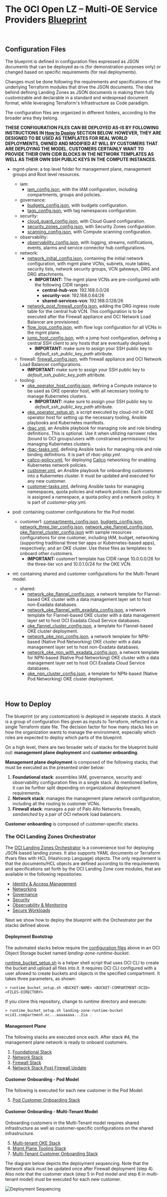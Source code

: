 # **The OCI Open LZ &ndash; Multi-OE Service Providers [Blueprint](#)**

&nbsp; 

## <a name="configfiles">Configuration Files</a>

The blueprint is defined in configuration files expressed as JSON documents that can be deployed as-is (for demonstration purposes only) or changed based on specific requirements (for real deployments). 

Changes must be done following the requirements and specifications of the underlying Terraform modules that drive the JSON documents. The idea behind defining Landing Zones as JSON documents is making them fully customizable and declarable in a standard and widespread document format, while leveraging Terraform's Infrastructure as Code paradigm.

The configuration files are organized in different folders, according to the broader area they belong. 

**THESE CONFIGURATION FILES CAN BE DEPLOYED AS-IS BY FOLLOWING INSTRUCTIONS IN [How to Deploy](#howtodeploy) SECTION BELOW. HOWEVER, THEY ARE DESIGNED TO BE USED AS TEMPLATES FOR REAL WORLD DEPLOYMENTS, OWNED AND MODIFIED AT WILL BY CUSTOMERS THAT ARE DEPLOYING THE MODEL. CUSTOMERS CERTAINLY WANT TO PROVIDE THEIR OWN CIDR BLOCKS IN THE NETWORK TEMPLATES AS WELL AS THEIR OWN SSH PUBLIC KEYS IN THE COMPUTE INSTANCES.**

- mgmt-plane: a top level folder for management plane, management groups and Root level resources.
    - iam: 
        - [iam_config.json](mgmt-plane/iam/iam_config.json), with the IAM configuration, including compartments, groups and policies.
    - governance: 
        - [budgets_config.json](mgmt-plane/governance/budgets_config.json), with budgets configuration.
        - [tags_config.json](mgmt-plane/governance/tags_config.json), with tag namespaces configuration.
    - security: 
        - [cloud_guard_config.json](mgmt-plane/security/cloud_guard_config.json), with Cloud Guard configuration.
        - [security_zones_config.json](mgmt-plane/security/security_zones_config.json), with Security Zones configuration.
        - [scanning_config.json](mgmt-plane/security/scanning_config.json), with Compute scanning configuration.
    - observability: 
        - [observability_config.json](mgmt-plane/observability/observability_config.json), with logging, streams, notifications, events, alarms and service connector hub configurations.
    - network: 
        - [network_initial_config.json](mgmt-plane/network/network_initial_config.json), containing the initial network configuration, with mgmt plane VCNs, subnets, route tables, security lists, network security groups, VCN gateways, DRG and DRG attachments.
            - **IMPORTANT:** The mgmt plane VCNs are pre-configured with the following CIDR ranges:
                - **central-hub-vcn**: 192.168.0.0/26
                - **security-vcn**: 192.168.0.64/26
                - **shared-services-vcn**: 192.168.0.128/26 
        - [network_post_firewall_config.json](mgmt-plane/network/network_post_firewall_config.json), adding the DRG ingress route table for the central hub VCN. This configuration is to be executed after the Firewall appliance and OCI Network Load Balancer are provisioned.
        - [flow_logs_config.json](mgmt-plane/network/flow_logs_config.json), with flow logs configuration for all VCNs in the mgmt plane.
        - [jump_host_config.json](mgmt-plane/network/jump_host_config.json), with a jump host configuration, defining a central SSH client to any hosts that are eventually deployed.
            - **IMPORTANT:** make sure to assign your SSH public key to *default_ssh_public_key_path* attribute.
    - firewall: [firewall_config.json](mgmt-plane/firewall/firewall_config.json), with firewall appliance and OCI Network Load Balancer configurations.
        - **IMPORTANT:** make sure to assign your SSH public key to *default_ssh_public_key_path* attribute.
    - tooling:
        - [oke_operator_host_config.json](mgmt-plane/tooling/oke_operator_host_config.json), defining a Compute instance to be used as OKE operator host, with all necessary tooling to manage Kubernetes clusters.
            - **IMPORTANT:** make sure to assign your SSH public key to *default_ssh_public_key_path* attribute.
        - [oke_operator_setup.sh](mgmt-plane/tooling/oke_operator_setup.sh), a script executed by cloud-init in OKE operator host for setting up the necessary tooling, Ansible playbooks and Kubernetes manifests.
        - [rbac.yml](mgmt-plane/tooling/ansible-playbooks/rbac.yml), an Ansible playbook for managing role and role binding definitions. This is optional. Use it when utilizing narrower roles (bound to OCI groups/users with constrained permissions) for managing Kubernetes clusters. 
        - [rbac-tasks.yml](mgmt-plane/tooling/ansible-playbooks/tasks/rbac_tasks.yml), defining Ansible tasks for managing role and role binding definitions. It is part of *rbac-play.yml*. 
        - [calico-policy.yml](mgmt-plane/tooling/k8s-manifests/calico-policy.yml), for deploying [Calico](https://docs.tigera.io/calico/latest/about) networking for enabling Kubernetes network policies.
        - [customer.yml](mgmt-plane/tooling/ansible-playbooks/customer.yml), an Ansible playbook for onboarding customers into a Kubernetes cluster. It must be updated and executed for any new customer.  
        - [customer-tasks.yml](mgmt-plane/tooling/ansible-playbooks/tasks/customer_tasks.yml), defining Ansible tasks for managing namespaces, quota policies and network policies. Each customer is assigned a namespace, a quota policy and a network policy. It is part of *customer-play*.yml.    

- pod: containing customer configurations for the Pod model.
    - customer1: [compartments_config.json](pod/customer1/ccompartments_config.json), [budgets_config.json](pod/customer1/budgets_config.json), [network_three_tier_config.json](pod/customer1/network_three_tier_config.json), [network_oke_flannel_config.json](pod/customer1/network_oke_flannel_config.json), [oke_flannel_cluster_config.json](pod/customer1/oke_flannel_cluster_config.json) with sample resources configurations for one customer, including IAM, budget, networking (supporting traditional three tier apps or Kubernetes-based apps), respectively; and an OKE cluster. Use these files as templates to onboard other customers.
        - **IMPORTANT:** customer1 template has CIDR range 10.0.0.0/26 for the three-tier vcn and 10.0.1.0/24 for the OKE VCN. 

- mt: containing shared and customer configurations for the Multi-Tenant model.     
    - shared:
        - [network_oke_flannel_config.json](mt/shared/network_oke_flannel_config.json), a network template for Flannel-based OKE cluster with a data management layer set to host non-Exadata databases.
        - [network_oke_flannel_with_exadata_config.json](mt/shared/network_oke_flannel_with_exadata_config.json), a network template for Flannel-based OKE cluster with a data management layer set to host OCI Exadata Cloud Service databases.
        - [oke_flannel_cluster_config.json](mt/shared/oke_flannel_cluster_config.json), a template for Flannel-based OKE cluster deployment.
        - [network_oke_npn_config.json](mt/shared/network_oke_npn_config.json), a network template for NPN-based (Native Pod Networking) OKE cluster with a data management layer set to host non-Exadata databases.
        - [network_oke_npn_with_exadata_config.json](mt/shared/network_oke_npn_with_exadata_config.json), a network template for NPN-based (Native Pod Networking) OKE cluster with a data management layer set to host OCI Exadata Cloud Service databases.
        - [oke_npn_cluster_config.json](mt/shared/oke_npn_cluster_config.json), a template for NPN-based (Native Pod Networking) OKE cluster deployment.

&nbsp; 

## <a name="howtodeploy">How to Deploy</a>

The blueprint (or any customization) is deployed in separate stacks. A stack is a group of configuration files given as inputs to Terraform, reflected in a single Terraform state file. The decision factor for how many stacks lies on how the organization wants to manage the environment, especially which roles are expected to deploy which parts of the blueprint. 

On a high level, there are two broader sets of stacks for the blueprint build out: **management plane deployment** and **customer onboarding**.

**Management plane deployment** is composed of the following stacks, that must be executed as the presented order below:
1. **Foundational stack**: assembles IAM, governance, security and observability configuration files in a single stack. As mentioned before, it can be further split depending on organizational deployment requirements. 
2. **Network stack**: manages the management plane network configuration, including all the routing to customer VCNs.
3. **Firewall stack**: manages a pair of Palo Alto Networks firewalls, *sandwiched* by a pair of OCI network load balancers.

**Customer onboarding** is composed of customer-specific stacks.

### <a name="orchestrator">The OCI Landing Zones Orchestrator</a>

The [OCI Landing Zones Orchestrator](https://github.com/oci-landing-zones/terraform-oci-modules-orchestrator) is a convenience tool for deploying JSON-based landing zones. It also supports YAML documents or Terraform tfvars files with HCL (Hashicorp Language) objects. The only requirement is that the documents/HCL objects are defined according to the requirements and specifications set forth by the OCI Landing Zone core modules, that are available in the following repositories:

- [Identity & Access Management](https://github.com/oracle-quickstart/terraform-oci-cis-landing-zone-iam)
- [Networking](https://github.com/oci-landing-zones/terraform-oci-modules-networking)
- [Governance](https://github.com/oci-landing-zones/terraform-oci-modules-governance)
- [Security](https://github.com/oci-landing-zones/terraform-oci-modules-security)
- [Observability & Monitoring](https://github.com/oci-landing-zones/terraform-oci-modules-observability)
- [Secure Workloads](https://github.com/oracle-quickstart/terraform-oci-secure-workloads)

Next we show how to deploy the blueprint with the Orchestrator per the stacks defined above. 

#### <a name="bootstrap">Deployment Bootstrap</a>

The automated stacks below require the [configuration files](#configfiles) above in an OCI Object Storage bucket named _landing-zone-runtime-bucket_. 

[runtime_bucket_setup.sh](./runtime_bucket_setup.sh) is a helper shell script that uses OCI CLI to create the bucket and upload all files into it. It requires OCI CLI configured with a user allowed to create buckets and objects in the specified compartment. It takes three parameters, as shown:

```> runtime_bucket_setup.sh <BUCKET-NAME> <BUCKET-COMPARTMENT-OCID> <FILES-DIRECTORY>```

If you clone this repository, change to *runtime* directory and execute:

```> runtime_bucket_setup.sh landing-zone-runtime-bucket ocid1.compartment.oc...aaaaaaaa...2ia .```

#### <a name="mgmtplane">Management Plane</a>
The following stacks are executed once each. After stack #4, the management plane network is ready to onboard customers.
1. [Foundational Stack](docs/MPLANE-FOUNDATIONAL.md)
2. [Network Stack](docs/MPLANE-NETWORKING.md#stage1)
3. [Firewall Stack](docs/MPLANE-FIREWALL.md)
4. [Network Stack Post Firewall Update](docs/MPLANE-NETWORKING.md#stage2)

#### <a name="pod">Customer Onboarding - Pod Model</a>
The following is executed for each new customer in the Pod Model:

5. [Pod Customer Onboarding Stack](docs/POD-CUSTOMER-ONBOARDING.md)

#### <a name="mt">Customer Onboarding - Multi-Tenant Model</a>
Onboarding customers in the Multi-Tenant model requires shared infrastructure as well as customer-specific configurations on the shared infrastructure.

5. [Multi-tenant OKE Stack](docs/MT-SHARED-OKE.md)
6. [Mgmt Plane Tooling Stack](docs/MPLANE-TOOLING.md)
7. [Multi-Tenant Customer Onboarding Stack](docs/MT-CUSTOMER-ONBOARDING.md)
 
 The diagram below depicts the deployment sequencing. Note that the Network stack must be updated once after Firewall deployment (step 4). Also note that the customer stack (step 5 in Pod model and step 6 in multi-tenant model) must be executed for each new customer.

 ![Deployment Sequencing](../design/images/deployment-sequencing.png)

